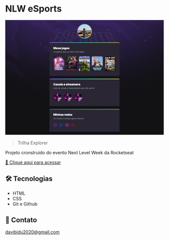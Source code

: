 # NLW eSports

![preview](./.github/preview.png)

> Trilha Explorer 

Projeto cronstruido do evento Next Level Week da Rocketseat  

[ 🔗 Clique aqui para acessar](https://Davibidu.github.io/NLW-eSports) 

## 🛠 Tecnologias 
- HTML
- CSS
- Git e Github

## 📱 Contato 
davibidu2020@gmail.com
